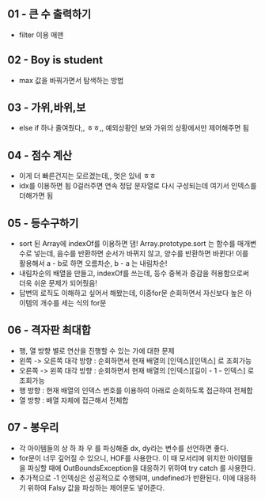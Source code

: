 ## 01 - 큰 수 출력하기

- filter 이용 매맨

## 02 - Boy is student

- max 값을 바꿔가면서 탐색하는 방법

## 03 - 가위,바위,보

- else if 하나 줄여줬다,, ㅎㅎ,, 예외상황인 보와 가위의 상황에서만 제어해주면 됨

## 04 - 점수 계산

- 이게 더 빠른건지는 모르겠는데,, 멋은 있네 ㅎㅎ
- idx를 이용하면 됨 0걸러주면 연속 정답 문자열로 다시 구성되는데 여기서 인덱스를 더해가면 됨

## 05 - 등수구하기

- sort 된 Array에 indexOf를 이용하면 댐! Array.prototype.sort 는 함수를 매개변수로 넣는데, 음수를 반환하면 순서가 바뀌지 않고, 양수를 반환하면 바뀐다! 이를 활용해서 a - b로 하면 오름차순, b - a 는 내림차순!
- 내림차순의 배열을 만들고, indexOf를 쓰는데, 등수 중복과 증감을 허용함으로써 더욱 쉬운 문제가 되어줬음!
- 답변의 로직도 이해하고 싶어서 해봤는데, 이중for문 순회하면서 자신보다 높은 아이템의 개수를 세는 식의 for문

## 06 - 격자판 최대합

- 행, 열 방향 별로 연산을 진행할 수 있는 가에 대한 문제
- 왼쪽 -> 오른쪽 대각 방향 : 순회하면서 현재 배열의 [인덱스][인덱스] 로 조회가능
- 오른쪽 -> 왼쪽 대각 방향 : 순회하면서 현재 배열의 [인덱스][길이 - 1 - 인덱스] 로 조회가능
- 행 방향 : 현재 배열의 인덱스 번호를 이용하여 아래로 순회하도록 접근하여 전체합
- 열 방향 : 배열 자체에 접근해서 전체합

## 07 - 봉우리

- 각 아이템들의 상 하 좌 우 를 파싱해줄 dx, dy라는 변수를 선언하면 좋다.
- for문이 너무 깊어질 수 있으니, HOF를 사용한다. 이 때 모서리에 위치한 아이템들을 파싱할 때에 OutBoundsException을 대응하기 위하여 try catch 를 사용한다.
- 추가적으로 -1 인덱싱은 성공적으로 수행되며, undefined가 반환된다. 이에 대응하기 위하여 Falsy 값을 파싱하는 제어문도 넣어준다.
